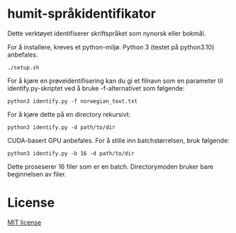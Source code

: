 # humit-språkidentifikator

Dette verktøyet identifiserer skriftspråket som nynorsk eller bokmål.

For å installere, kreves et python-miljø. Python 3 (testet på python3.10) anbefales.

    ./setup.sh

For å kjøre en prøveidentifisering kan du gi et filnavn som en parameter til identify.py-skriptet ved å bruke -f-alternativet som følgende:

    python3 identify.py -f norwegian_text.txt

For å kjøre dette på en directory rekursivt:

    python3 identify.py -d path/to/dir

CUDA-basert GPU anbefales. For å stille inn batchstørrelsen, bruk følgende:

    python3 identify.py -b 16 -d path/to/dir 

Dette proseserer 16 filer som er en batch. Directorymoden bruker bare beginnelsen av filer.

# License

[MIT license](https://github.com/textlab/norwegian_ml_tagger/blob/master/LICENSE)


